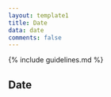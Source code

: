 ```yaml
---
layout: template1
title: Date
data: date
comments: false
---
```


{% include guidelines.md %}

## Date
